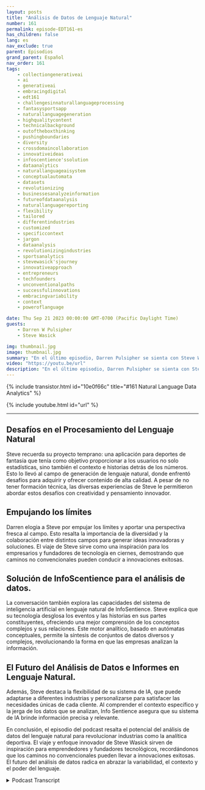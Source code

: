```yaml
---
layout: posts
title: "Análisis de Datos de Lenguaje Natural"
number: 161
permalink: episode-EDT161-es
has_children: false
lang: es
nav_exclude: true
parent: Episodios
grand_parent: Español
nav_order: 161
tags:
    - collectiongenerativeai
    - ai
    - generativeai
    - embracingdigital
    - edt161
    - challengesinnaturallanguageprocessing
    - fantasysportsapp
    - naturallanguagegeneration
    - highqualitycontent
    - technicalbackground
    - outoftheboxthinking
    - pushingboundaries
    - diversity
    - crossdomaincollaboration
    - innovativeideas
    - infoscentience'ssolution
    - dataanalytics
    - naturallanguageaisystem
    - conceptualautomata
    - datasets
    - revolutionizing
    - businessesanalyzeinformation
    - futureofdataanalysis
    - naturallanguagereporting
    - flexibility
    - tailored
    - differentindustries
    - customized
    - specificcontext
    - jargon
    - dataanalysis
    - revolutionizingindustries
    - sportsanalytics
    - stevewasick'sjourney
    - innovativeapproach
    - entrepreneurs
    - techfounders
    - unconventionalpaths
    - successfulinnovations
    - embracingvariability
    - context
    - poweroflanguage

date: Thu Sep 21 2023 00:00:00 GMT-0700 (Pacific Daylight Time)
guests:
    - Darren W Pulsipher
    - Steve Wasick

img: thumbnail.jpg
image: thumbnail.jpg
summary: "En el último episodio, Darren Pulsipher se sienta con Steve Wasick, el CEO y fundador de InfoSentience, para discutir el poder y el potencial del análisis de datos de lenguaje natural. Steve, quien proviene de un trasfondo no convencional como licenciado en inglés convertido en guionista convertido en abogado convertido en fundador de tecnología, aporta una perspectiva única al campo."
video: "https://youtu.be/url"
description: "En el último episodio, Darren Pulsipher se sienta con Steve Wasick, el CEO y fundador de InfoSentience, para discutir el poder y el potencial del análisis de datos de lenguaje natural. Steve, quien proviene de un trasfondo no convencional como licenciado en inglés convertido en guionista convertido en abogado convertido en fundador de tecnología, aporta una perspectiva única al campo."
---
```


<div>
{% include transistor.html id="10e0f66c" title="#161 Natural Language Data Analytics" %}

{% include youtube.html id="url" %}
</div>

---

## Desafíos en el Procesamiento del Lenguaje Natural

Steve recuerda su proyecto temprano: una aplicación para deportes de fantasía que tenía como objetivo proporcionar a los usuarios no solo estadísticas, sino también el contexto e historias detrás de los números. Esto lo llevó al campo de generación de lenguaje natural, donde enfrentó desafíos para adquirir y ofrecer contenido de alta calidad. A pesar de no tener formación técnica, las diversas experiencias de Steve le permitieron abordar estos desafíos con creatividad y pensamiento innovador.

## Empujando los límites

Darren elogia a Steve por empujar los límites y aportar una perspectiva fresca al campo. Esto resalta la importancia de la diversidad y la colaboración entre distintos campos para generar ideas innovadoras y soluciones. El viaje de Steve sirve como una inspiración para los empresarios y fundadores de tecnología en ciernes, demostrando que caminos no convencionales pueden conducir a innovaciones exitosas.

## Solución de InfoScentience para el análisis de datos.

La conversación también explora las capacidades del sistema de inteligencia artificial en lenguaje natural de InfoSentience. Steve explica que su tecnología desglosa los eventos y las historias en sus partes constituyentes, ofreciendo una mejor comprensión de los conceptos complejos y sus relaciones. Este motor analítico, basado en autómatas conceptuales, permite la síntesis de conjuntos de datos diversos y complejos, revolucionando la forma en que las empresas analizan la información.

## El Futuro del Análisis de Datos e Informes en Lenguaje Natural.

Además, Steve destaca la flexibilidad de su sistema de IA, que puede adaptarse a diferentes industrias y personalizarse para satisfacer las necesidades únicas de cada cliente. Al comprender el contexto específico y la jerga de los datos que se analizan, Info Sentience asegura que su sistema de IA brinde información precisa y relevante.

En conclusión, el episodio del podcast resalta el potencial del análisis de datos del lenguaje natural para revolucionar industrias como la analítica deportiva. El viaje y enfoque innovador de Steve Wasick sirven de inspiración para emprendedores y fundadores tecnológicos, recordándonos que los caminos no convencionales pueden llevar a innovaciones exitosas. El futuro del análisis de datos radica en abrazar la variabilidad, el contexto y el poder del lenguaje.



<details>
<summary> Podcast Transcript </summary>

<p></p>

</details>
